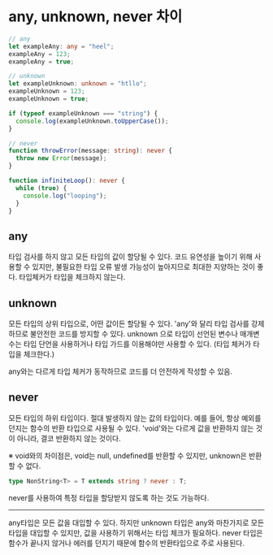 # any, unknown, never 차이

```ts
// any
let exampleAny: any = "heel";
exampleAny = 123;
exampleAny = true;

// unknown
let exampleUnknown: unknown = "htllo";
exampleUnknown = 123;
exampleUnknown = true;

if (typeof exampleUnknown === "string") {
  console.log(exampleUnknown.toUpperCase());
}

// never
function throwError(message: string): never {
  throw new Error(message);
}

function infiniteLoop(): never {
  while (true) {
    console.log("looping");
  }
}
```

## any

타입 검사를 하지 않고 모든 타입의 값이 할당될 수 있다. 코드 유연성을 높이기 위해 사용할 수 있지만, 불필요한 타입 오류 발생 가능성이 높아지므로 최대한 지양하는 것이 좋다. 타입체커가 타입을 체크하지 않는다.

## unknown

모든 타입의 상위 타입으로, 어떤 값이든 할당될 수 있다. 'any'와 달리 타입 검사를 강제하므로 불안전한 코드를 방지할 수 있다. unknown 으로 타입이 선언된 변수나 매개변수는 타입 단언을 사용하거나 타입 가드를 이용해야만 사용할 수 있다. (타입 체커가 타입을 체크한다.)

any와는 다르게 타입 체커가 동작하므로 코드를 더 안전하게 작성할 수 있음.

## never

모든 타입의 하위 타입이다. 절대 발생하지 않는 값의 타입이다. 예를 들어, 항상 예외를 던지는 함수의 반환 타입으로 사용될 수 있다. 'void'와는 다르게 값을 반환하지 않는 것이 아니라, 결코 반환하지 않는 것이다.

※ void와의 차이점은, void는 null, undefined를 반환할 수 있지만, unknown은 반환할 수 없다.

```ts
type NonString<T> = T extends string ? never : T;
```

never를 사용하여 특정 타입을 할당받지 않도록 하는 것도 가능하다.

---

any타입은 모든 값을 대입할 수 있다. 하지만 unknown 타입은 any와 마찬가지로 모든 타입을 대입할 수 있지만, 값을 사용하기 위해서는 타입 체크가 필요하다. never 타입은 함수가 끝나지 않거나 에러를 던지기 때문에 함수의 반환타입으로 주로 사용된다.